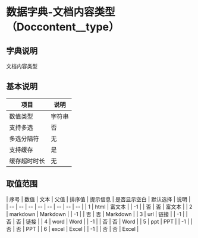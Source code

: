 # 数据字典-文档内容类型（Doccontent__type）
## 字典说明
文档内容类型

## 基本说明
| 项目 | 说明 |
| -- | -- |
| 数值类型 | 字符串 |
| 支持多选 | 否 |
| 多选分隔符 | 无 |
| 支持缓存 | 是 |
| 缓存超时时长 | 无 |

## 取值范围
| 序号 | 数值 | 文本 | 父值 | 排序值 | 提示信息 | 是否显示空白 | 默认选择 | 说明 |
| -- | -- | -- | -- | -- | -- | -- | -- |
| 1 | html | 富文本 |  | -1 |  | 否 | 否 | 富文本 |
| 2 | markdown | Markdown |  | -1 |  | 否 | 否 | Markdown |
| 3 | url | 链接 |  | -1 |  | 否 | 否 | 链接 |
| 4 | word | Word |  | -1 |  | 否 | 否 | Word |
| 5 | ppt | PPT |  | -1 |  | 否 | 否 | PPT |
| 6 | excel | Excel |  | -1 |  | 否 | 否 | Excel |

